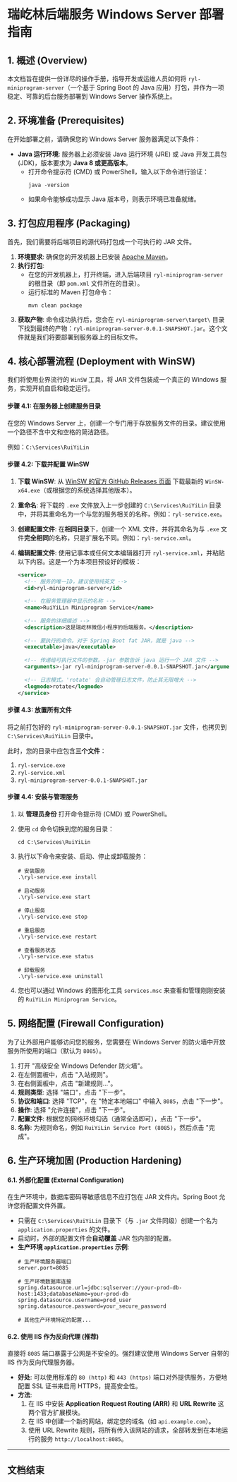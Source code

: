 # 瑞屹林后端服务 Windows Server 部署指南

## 1. 概述 (Overview)

本文档旨在提供一份详尽的操作手册，指导开发或运维人员如何将 `ryl-miniprogram-server`（一个基于 Spring Boot 的 Java 应用）打包，并作为一项稳定、可靠的后台服务部署到 Windows Server 操作系统上。

## 2. 环境准备 (Prerequisites)

在开始部署之前，请确保您的 Windows Server 服务器满足以下条件：

*   **Java 运行环境**: 服务器上必须安装 Java 运行环境 (JRE) 或 Java 开发工具包 (JDK)，版本要求为 **Java 8 或更高版本**。
    *   打开命令提示符 (CMD) 或 PowerShell，输入以下命令进行验证：
        ```shell
        java -version
        ```
    *   如果命令能够成功显示 Java 版本号，则表示环境已准备就绪。

## 3. 打包应用程序 (Packaging)

首先，我们需要将后端项目的源代码打包成一个可执行的 JAR 文件。

1.  **环境要求**: 确保您的开发机器上已安装 [Apache Maven](https://maven.apache.org/download.cgi)。
2.  **执行打包**:
    *   在您的开发机器上，打开终端，进入后端项目 `ryl-miniprogram-server` 的根目录（即 `pom.xml` 文件所在的目录）。
    *   运行标准的 Maven 打包命令：
        ```shell
        mvn clean package
        ```
3.  **获取产物**: 命令成功执行后，您会在 `ryl-miniprogram-server\target\` 目录下找到最终的产物：`ryl-miniprogram-server-0.0.1-SNAPSHOT.jar`。这个文件就是我们将要部署到服务器上的目标文件。

## 4. 核心部署流程 (Deployment with WinSW)

我们将使用业界流行的 `WinSW` 工具，将 JAR 文件包装成一个真正的 Windows 服务，实现开机自启和稳定运行。

#### 步骤 4.1: 在服务器上创建服务目录

在您的 Windows Server 上，创建一个专门用于存放服务文件的目录。建议使用一个路径不含中文和空格的简洁路径。

例如：`C:\Services\RuiYiLin`

#### 步骤 4.2: 下载并配置 WinSW

1.  **下载 WinSW**: 从 [WinSW 的官方 GitHub Releases 页面](https://github.com/winsw/winsw/releases) 下载最新的 `WinSW-x64.exe`（或根据您的系统选择其他版本）。
2.  **重命名**: 将下载的 `.exe` 文件放入上一步创建的 `C:\Services\RuiYiLin` 目录中，并将其重命名为一个与您的服务相关的名称，例如：`ryl-service.exe`。
3.  **创建配置文件**: 在**相同目录**下，创建一个 XML 文件，并将其命名为与 `.exe` 文件**完全相同**的名称，只是扩展名不同。例如：`ryl-service.xml`。
4.  **编辑配置文件**: 使用记事本或任何文本编辑器打开 `ryl-service.xml`，并粘贴以下内容。这是一个为本项目预设好的模板：

    ```xml
    <service>
      <!-- 服务的唯一ID，建议使用纯英文 -->
      <id>ryl-miniprogram-server</id>
      
      <!-- 在服务管理器中显示的名称 -->
      <name>RuiYiLin Miniprogram Service</name>
      
      <!-- 服务的详细描述 -->
      <description>这是瑞屹林微信小程序的后端服务。</description>
      
      <!-- 要执行的命令。对于 Spring Boot fat JAR，就是 java -->
      <executable>java</executable>
      
      <!-- 传递给可执行文件的参数。-jar 参数告诉 java 运行一个 JAR 文件 -->
      <arguments>-jar ryl-miniprogram-server-0.0.1-SNAPSHOT.jar</arguments>
      
      <!-- 日志模式。'rotate' 会自动管理日志文件，防止其无限增大 -->
      <logmode>rotate</logmode>
    </service>
    ```

#### 步骤 4.3: 放置所有文件

将之前打包好的 `ryl-miniprogram-server-0.0.1-SNAPSHOT.jar` 文件，也拷贝到 `C:\Services\RuiYiLin` 目录中。

此时，您的目录中应包含**三个文件**：
1.  `ryl-service.exe`
2.  `ryl-service.xml`
3.  `ryl-miniprogram-server-0.0.1-SNAPSHOT.jar`

#### 步骤 4.4: 安装与管理服务

1.  以 **管理员身份** 打开命令提示符 (CMD) 或 PowerShell。
2.  使用 `cd` 命令切换到您的服务目录：
    ```shell
    cd C:\Services\RuiYiLin
    ```
3.  执行以下命令来安装、启动、停止或卸载服务：

    ```shell
    # 安装服务
    .\ryl-service.exe install

    # 启动服务
    .\ryl-service.exe start

    # 停止服务
    .\ryl-service.exe stop

    # 重启服务
    .\ryl-service.exe restart

    # 查看服务状态
    .\ryl-service.exe status

    # 卸载服务
    .\ryl-service.exe uninstall
    ```
4.  您也可以通过 Windows 的图形化工具 `services.msc` 来查看和管理刚刚安装的 `RuiYiLin Miniprogram Service`。

## 5. 网络配置 (Firewall Configuration)

为了让外部用户能够访问您的服务，您需要在 Windows Server 的防火墙中开放服务所使用的端口（默认为 `8085`）。

1.  打开 "高级安全 Windows Defender 防火墙"。
2.  在左侧面板中，点击 "入站规则"。
3.  在右侧面板中，点击 "新建规则..."。
4.  **规则类型**: 选择 "端口"，点击 "下一步"。
5.  **协议和端口**: 选择 "TCP"，在 "特定本地端口" 中输入 `8085`，点击 "下一步"。
6.  **操作**: 选择 "允许连接"，点击 "下一步"。
7.  **配置文件**: 根据您的网络环境勾选（通常全选即可），点击 "下一步"。
8.  **名称**: 为规则命名，例如 `RuiYiLin Service Port (8085)`，然后点击 "完成"。

## 6. 生产环境加固 (Production Hardening)

#### 6.1. 外部化配置 (External Configuration)

在生产环境中，数据库密码等敏感信息不应打包在 JAR 文件内。Spring Boot 允许您将配置文件外置。

*   只需在 `C:\Services\RuiYiLin` 目录下（与 `.jar` 文件同级）创建一个名为 `application.properties` 的文件。
*   启动时，外部的配置文件会**自动覆盖** JAR 包内部的配置。
*   **生产环境 `application.properties` 示例**:
    ```properties
    # 生产环境服务器端口
    server.port=8085

    # 生产环境数据库连接
    spring.datasource.url=jdbc:sqlserver://your-prod-db-host:1433;databaseName=your-prod-db
    spring.datasource.username=prod_user
    spring.datasource.password=your_secure_password

    # 其他生产环境特定的配置...
    ```

#### 6.2. 使用 IIS 作为反向代理 (推荐)

直接将 `8085` 端口暴露于公网是不安全的。强烈建议使用 Windows Server 自带的 IIS 作为反向代理服务器。

*   **好处**: 可以使用标准的 `80 (http)` 和 `443 (https)` 端口对外提供服务，方便地配置 SSL 证书来启用 HTTPS，提高安全性。
*   **方法**:
    1.  在 IIS 中安装 **Application Request Routing (ARR)** 和 **URL Rewrite** 这两个官方扩展模块。
    2.  在 IIS 中创建一个新的网站，绑定您的域名（如 `api.example.com`）。
    3.  使用 URL Rewrite 规则，将所有传入该网站的请求，全部转发到在本地运行的服务 `http://localhost:8085`。

---
**文档结束**
--- 